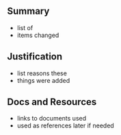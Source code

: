 ## Summary

- list of
- items changed

## Justification

- list reasons these
- things were added

## Docs and Resources

- links to documents used
- used as references later if needed
